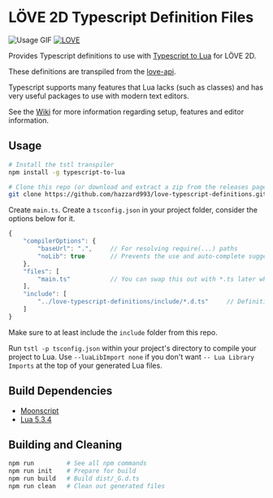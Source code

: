 # LÖVE 2D Typescript Definition Files
![Usage GIF](https://media.giphy.com/media/8rEiqcM9BldxRmSMgW/giphy.gif)
[![LOVE](https://img.shields.io/badge/L%C3%96VE-11.1-EA316E.svg)](http://love2d.org/)

Provides Typescript definitions to use with [Typescript to Lua](https://github.com/Perryvw/TypescriptToLua) for LÖVE 2D.

These definitions are transpiled from the [love-api](https://github.com/love2d-community/love-api).

Typescript supports many features that Lua lacks (such as classes) and has very useful packages to use with modern text editors.

See the [Wiki](https://github.com/hazzard993/love-typescript-definitions/wiki) for more information regarding setup, features and editor information.

## Usage
```bash
# Install the tstl transpiler
npm install -g typescript-to-lua

# Clone this repo (or download and extract a zip from the releases page)
git clone https://github.com/hazzard993/love-typescript-definitions.git
```
Create `main.ts`.
Create a `tsconfig.json` in your project folder, consider the options below for it.
```js
{
    "compilerOptions": {
        "baseUrl": ".",     // For resolving require(...) paths
        "noLib": true       // Prevents the use and auto-complete suggestions from non-lua libraries
    },
    "files": [
        "main.ts"           // You can swap this out with *.ts later when more files are made
    ],
    "include": [
        "../love-typescript-definitions/include/*.d.ts"		// Definitions for LÖVE 2D
    ]
}
```
Make sure to at least include the `include` folder from this repo.

Run `tstl -p tsconfig.json` within your project's directory to compile your project to Lua. Use `--luaLibImport none` if you don't want `-- Lua Library Imports` at the top of your generated Lua files.

## Build Dependencies
- [Moonscript](https://moonscript.org)
- [Lua 5.3.4](https://www.lua.org/download.html)

## Building and Cleaning
```bash
npm run         # See all npm commands
npm run init    # Prepare for build
npm run build   # Build dist/_G.d.ts
npm run clean   # Clean out generated files
```
